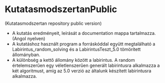 # KutatasmodszertanPublic
(Kutatasmodszertan repository public version)

<ul>
  <li>A kutatás eredményeit, leírását a documentation mappa tartalmazza. (Angol nyelven) </li>

<li>A kutatáshoz használt program a forráskóddal együtt megtalálható a Labirintus_random_solving és a LabirintusTeszt_5.0 tömörített állományban. </li>

<li>A különbség a kettő állomány között a labirintus. A random értelemszerűen egy véletlenszerűen generált labirintusra alkalmazza a két algoritmust, amíg az 5.0 verzió az általunk készített labirintusra alkalmazza.</li>
</ul>
